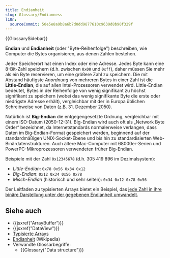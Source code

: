 ```yaml
---
title: Endianheit
slug: Glossary/Endianness
l10n:
  sourceCommit: 50e5e8a9b8a6b7d0dd9877610c9639d8b90f329f
---
```


{{GlossarySidebar}}

**Endian** und **Endianheit** (oder "Byte-Reihenfolge") beschreiben, wie Computer die Bytes organisieren, aus denen Zahlen bestehen.

Jeder Speicherort hat einen Index oder eine Adresse. Jedes Byte kann eine 8-Bit-Zahl speichern (d.h. zwischen `0x00` und `0xff`), daher müssen Sie mehr als ein Byte reservieren, um eine größere Zahl zu speichern. Die mit Abstand häufigste _Anordnung_ von mehreren Bytes in einer Zahl ist die **Little-Endian**, die auf allen Intel-Prozessoren verwendet wird. Little-Endian bedeutet, Bytes in der Reihenfolge von wenig signifikant zu höchst signifikant zu speichern (wobei das wenig signifikante Byte die erste oder niedrigste Adresse erhält), vergleichbar mit der in Europa üblichen Schreibweise von Daten (z.B. 31. Dezember 2050).

Natürlich ist **Big-Endian** die entgegengesetzte Ordnung, vergleichbar mit einem ISO-Datum (2050-12-31). Big-Endian wird auch oft als „Network Byte Order“ bezeichnet, da Internetstandards normalerweise verlangen, dass Daten im Big-Endian-Format gespeichert werden, beginnend auf der standardmäßigen UNIX-Socket-Ebene und bis hin zu standardisierten Web-Binärdatenstrukturen. Auch ältere Mac-Computer mit 68000er-Serien und PowerPC-Mikroprozessoren verwendeten früher Big-Endian.

Beispiele mit der Zahl `0x12345678` (d.h. 305 419 896 im Dezimalsystem):

- _Little-Endian_: `0x78 0x56 0x34 0x12`
- _Big-Endian_: `0x12 0x34 0x56 0x78`
- _Misch-Endian_ (historisch und sehr selten): `0x34 0x12 0x78 0x56`

Der Leitfaden zu typisierten Arrays bietet ein Beispiel, das [jede Zahl in ihre binäre Darstellung unter der gegebenen Endianheit umwandelt](/de/docs/Web/JavaScript/Guide/Typed_arrays#dataview).

## Siehe auch

- {{jsxref("ArrayBuffer")}}
- {{jsxref("DataView")}}
- [Typisierte Arrays](/de/docs/Web/JavaScript/Guide/Typed_arrays)
- [Endianheit](https://en.wikipedia.org/wiki/Endianness) (Wikipedia)
- Verwandte Glossarbegriffe:
  - {{Glossary("Data structure")}}
